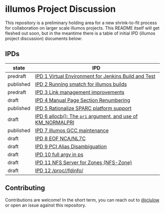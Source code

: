 # illumos Project Discussion

This repository is a preliminary holding area for a new shrink-to-fit process
for collaboration on larger scale illumos projects.  This README itself will
get fleshed out soon, but in the meantime there is a table of initial IPD
(illumos project discussion) documents below:

## IPDs

| state     | IPD |
| --------- | ------------------------------------------------------------- |
| predraft  | [IPD 1 Virtual Environment for Jenkins Build and Test](./ipd/0001/README.md) |
| published | [IPD 2 Running smatch for illumos builds](./ipd/0002/README.md) |
| predraft  | [IPD 3 Link management improvements](./ipd/0003/README.md) |
| draft     | [IPD 4 Manual Page Section Renumbering](./ipd/0004/README.md) |
| published | [IPD 5 Rationalize SPARC platform support](./ipd/0005/README.md) |
| draft     | [IPD 6 allocb(): The `pri` argument, and use of KM_NORMALPRI](./ipd/0006/README.md) |
| published | [IPD 7 illumos GCC maintenance](./ipd/0007/README.md) |
| draft     | [IPD 8 EOF NCA/NL7C](./ipd/0008/README.md) |
| draft     | [IPD 9 PCI Alias Disambiguation](./ipd/0009/README.md) |
| draft     | [IPD 10 full argv in ps](./ipd/0010/README.md) |
| draft     | [IPD 11 NFS Server for Zones (NFS-Zone)](./ipd/0011/README.md) |
| draft     | [IPD 12 /proc/<pid>/fdinfo/](./ipd/0012/README.md) |


## Contributing

Contributions are welcome!  In the short term, you can reach out to
[@jclulow](https://github.com/jclulow) or open an issue against this
repository.
